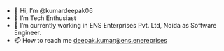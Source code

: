- 👋 Hi, I’m @kumardeepak06
- 👀 I’m Tech Enthusiast
- 🌱 I’m currently working in ENS Enterprises Pvt. Ltd, Noida as Software Engineer.
- 📫 How to reach me deepak.kumar@ens.enereprises

<!---
kumardeepak06/kumardeepak06 is a ✨ special ✨ repository because its `README.md` (this file) appears on your GitHub profile.
You can click the Preview link to take a look at your changes.
--->
